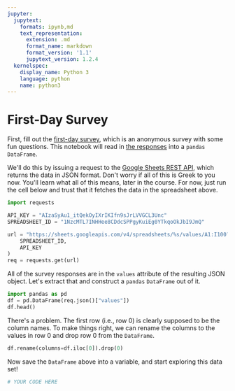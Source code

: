 ```yaml
---
jupyter:
  jupytext:
    formats: ipynb,md
    text_representation:
      extension: .md
      format_name: markdown
      format_version: '1.1'
      jupytext_version: 1.2.4
  kernelspec:
    display_name: Python 3
    language: python
    name: python3
---
```


# First-Day Survey

First, fill out the [first-day survey](https://goo.gl/forms/MRg5GpHvd6ECMcav1), which is an anonymous survey with some fun questions. This notebook will read in [the responses](https://docs.google.com/spreadsheets/d/1NzcMTL7INHHee8CDdcSPPgyKuiEg0YTkqoOkJbI9JmQ/) into a `pandas` `DataFrame`.

We'll do this by issuing a request to the [Google Sheets REST API](https://developers.google.com/sheets/api/reference/rest/), which returns the data in JSON format. Don't worry if all of this is Greek to you now. You'll learn what all of this means, later in the course. For now, just run the cell below and trust that it fetches the data in the spreadsheet above.

```python
import requests

API_KEY = "AIzaSyAu1_itQekOyIXrIKIfn9sJrLVVGCL3Unc"
SPREADSHEET_ID = "1NzcMTL7INHHee8CDdcSPPgyKuiEg0YTkqoOkJbI9JmQ"

url = "https://sheets.googleapis.com/v4/spreadsheets/%s/values/A1:I100?key=%s" % (
    SPREADSHEET_ID,
    API_KEY
)
req = requests.get(url)
```

All of the survey responses are in the `values` attribute of the resulting JSON object. Let's extract that and construct a `pandas` `DataFrame` out of it.

```python
import pandas as pd
df = pd.DataFrame(req.json()["values"])
df.head()
```

There's a problem. The first row (i.e., row 0) is clearly supposed to be the column names. To make things right, we can rename the columns to the values in row 0 and drop row 0 from the `DataFrame`.

```python
df.rename(columns=df.iloc[0]).drop(0)
```

Now save the `DataFrame` above into a variable, and start exploring this data set!

```python
# YOUR CODE HERE

```
